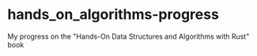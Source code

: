 # hands_on_algorithms-progress
My progress on the "Hands-On Data Structures and Algorithms with Rust" book
